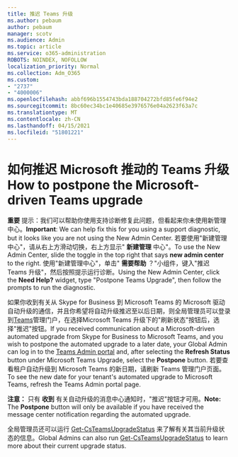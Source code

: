 ```yaml
---
title: 推迟 Teams 升级
ms.author: pebaum
author: pebaum
manager: scotv
ms.audience: Admin
ms.topic: article
ms.service: o365-administration
ROBOTS: NOINDEX, NOFOLLOW
localization_priority: Normal
ms.collection: Adm_O365
ms.custom:
- "2737"
- "4000006"
ms.openlocfilehash: abbf696b1554743bda188704272bfd85fe6f94e2
ms.sourcegitcommit: 8bc60ec34bc1e40685e3976576e04a2623f63a7c
ms.translationtype: MT
ms.contentlocale: zh-CN
ms.lasthandoff: 04/15/2021
ms.locfileid: "51801221"
---
```

# <a name="how-to-postpone-the-microsoft-driven-teams-upgrade"></a><span data-ttu-id="2d9b4-102">如何推迟 Microsoft 推动的 Teams 升级</span><span class="sxs-lookup"><span data-stu-id="2d9b4-102">How to postpone the Microsoft-driven Teams upgrade</span></span>

<span data-ttu-id="2d9b4-103">**重要** 提示：我们可以帮助你使用支持诊断修复此问题，但看起来你未使用新管理中心。</span><span class="sxs-lookup"><span data-stu-id="2d9b4-103">**Important**: We can help fix this for you using a support diagnostic, but it looks like you are not using the New Admin Center.</span></span> <span data-ttu-id="2d9b4-104">若要使用"新建管理中心"，请从右上方滑动切换，右上方显示" **新建管理** 中心"。</span><span class="sxs-lookup"><span data-stu-id="2d9b4-104">To use the New Admin Center, slide the toggle in the top right that says **new admin center** to the right.</span></span> <span data-ttu-id="2d9b4-105">使用"新建管理中心"，单击" **需要帮助** ？"小组件，键入"推迟 Teams 升级"，然后按照提示运行诊断。</span><span class="sxs-lookup"><span data-stu-id="2d9b4-105">Using the New Admin Center, click the **Need Help?** widget, type "Postpone Teams Upgrade", then follow the prompts to run the diagnostic.</span></span>

<span data-ttu-id="2d9b4-106">如果你收到有关从 Skype for Business 到 Microsoft Teams 的 Microsoft 驱动自动升级的通信，并且你希望将自动升级推迟至以后日期，则全局管理员可以登录到[Teams](https://admin.teams.microsoft.com/dashboard)管理门户，在选择Microsoft Teams 升级下的"刷新状态"按钮后，选择"推迟"按钮。</span><span class="sxs-lookup"><span data-stu-id="2d9b4-106">If you received communication about a Microsoft-driven automated upgrade from Skype for Business to Microsoft Teams, and you wish to postpone the automated upgrade to a later date, your Global Admin can log in to the [Teams Admin portal](https://admin.teams.microsoft.com/dashboard) and, after selecting the **Refresh Status** button under Microsoft Teams Upgrade, select the **Postpone** button.</span></span> <span data-ttu-id="2d9b4-107">若要查看租户自动升级到 Microsoft Teams 的新日期，请刷新 Teams 管理门户页面。</span><span class="sxs-lookup"><span data-stu-id="2d9b4-107">To see the new date for your tenant's automated upgrade to Microsoft Teams, refresh the Teams Admin portal page.</span></span>

<span data-ttu-id="2d9b4-108">**注意：** 只有 **收到** 有关自动升级的消息中心通知时，"推迟"按钮才可用。</span><span class="sxs-lookup"><span data-stu-id="2d9b4-108">**Note:** The **Postpone** button will only be available if you have received the message center notification regarding the automated upgrade.</span></span> 

<span data-ttu-id="2d9b4-109">全局管理员还可以运行 [Get-CsTeamsUpgradeStatus](https://docs.microsoft.com/powershell/module/skype/get-csteamsupgradestatus?view=skype-ps) 来了解有关其当前升级状态的信息。</span><span class="sxs-lookup"><span data-stu-id="2d9b4-109">Global Admins can also run [Get-CsTeamsUpgradeStatus](https://docs.microsoft.com/powershell/module/skype/get-csteamsupgradestatus?view=skype-ps) to learn more about their current upgrade status.</span></span>
